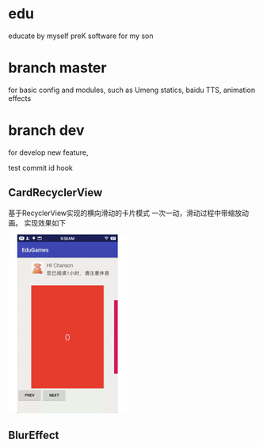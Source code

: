 # edu
educate by myself
preK software for my son

# branch master
for basic config and modules, such as Umeng statics, baidu TTS, animation effects

# branch dev
for develop new feature, 

test commit id hook

## CardRecyclerView
基于RecyclerView实现的横向滑动的卡片模式
一次一动，滑动过程中带缩放动画。
实现效果如下

![实现效果](https://github.com/buptfarmer/edu/blob/master/docs/images/CardRecyclerView.gif?raw=true)

## BlurEffect